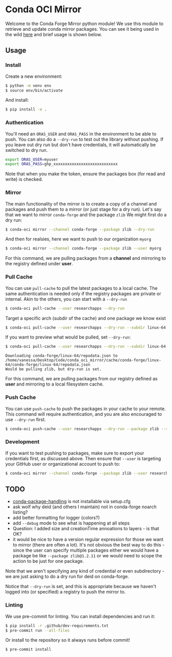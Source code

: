 # Conda OCI Mirror

Welcome to the Conda Forge Mirror python module! We use this module
to retrieve and update conda mirror packages. You can see it being used
in the wild [here](https://github.com/channel-mirrors/mirrormirror/blob/main/.github/workflows/main.yml)
and brief usage is shown below.

## Usage

### Install

Create a new environment:

```bash
$ python -m venv env
$ source env/bin/activate
```

And install:

```bash
$ pip install -e .
```

### Authentication

You'll need an `ORAS_USER` and `ORAS_PASS` in the environment to be able
to push. You can also do a `--dry-run` to test out the library without pushing.
If you leave out dry run but don't have credentials, it will automatically be switched
to dry run.

```bash
export ORAS_USER=myuser
export ORAS_PASS=ghp_xxxxxxxxxxxxxxxxxxxxxxxxxxxx
```

Note that when you make the token, ensure the packages box (for read and write)
is checked.

### Mirror

The main functionality of the mirror is to create a copy of a channel and packages
and push them to a mirror (or just stage for a dry run). Let's say that we want to
mirror `conda-forge` and the package `zlib` We might first do a dry run:

```bash
$ conda-oci mirror --channel conda-forge --package zlib --dry-run
```

And then for realsies, here we want to push to our organization `myorg`

```bash
$ conda-oci mirror --channel conda-forge --package zlib --user myorg
```

For this command, we are pulling packages from a **channel** and mirroring to the
registry defined under **user**.

### Pull Cache

You can use `pull-cache` to pull the latest packages to a local cache.
The same authentication is needed only if the registry packages are
private or internal. Akin to the others, you can start with a `--dry-run`

```bash
$ conda-oci pull-cache --user researchapps --dry-run
```

Target a specific arch (subdir of the cache) and one package we know exist

```bash
$ conda-oci pull-cache --user researchapps --dry-run --subdir linux-64
```

If you want to preview what would be pulled, set `--dry-run`:

```bash
$ conda-oci pull-cache --user researchapps --dry-run --subdir linux-64 --package zlib --dry-run
```

```console
Downloading conda-forge/linux-64/repodata.json to /home/vanessa/Desktop/Code/conda_oci_mirror/cache/conda-forge/linux-64/conda-forge/linux-64/repodata.json
Would be pulling zlib, but dry-run is set.
```

For this command, we are pulling packages from our registry defined as **user** and mirroring
to a local filesystem cache.

### Push Cache

You can use `push-cache` to push the packages in your cache to your remote.
This command will require authentication, and you are also encouraged to use
`--dry-run` first.

```bash
$ conda-oci push-cache --user researchapps --dry-run --package zlib --subdir linux-64
```

### Development

If you want to test pushing to packages, make sure to export your credentials first,
as discussed above. Then ensure that `--user` is targeting your GitHub user or organizational
account to push to:

```bash
$ conda-oci mirror --channel conda-forge --package zlib --user researchapps
```

## TODO

- [conda-package-handling](https://github.com/conda/conda-package-handling) is not installable via setup.cfg
- ask wolf why deid (and others I maintain) not in conda-forge noarch listing?
- add better formatting for logger (colors?)
- add `--debug` mode to see what is happening at all steps
- Question: I added size and creationTime annoations to layers - is that OK?
- it would be nice to have a version regular expression for those we want to mirror (there are often a lot). It's not obvious the best way to do this - since the user can specify multiple packages either we would have a package be like `--package zlib@1.2.11` or we would need to scope the action to be just for one package.

Note that we aren't specifying any kind of credential or even subdirectory - we are just asking
to do a dry run for deid on conda-forge.

Notice that `--dry-run` is set, and this is appropriate because we haven't logged into
(or specified) a registry to push the mirror to.

### Linting

We use pre-commit for linting. You can install dependencies and run it:

```bash
$ pip install -r .github/dev-requirements.txt
$ pre-commit run --all-files
```

Or install to the repository so it always runs before commit!

```bash
$ pre-commit install
```
